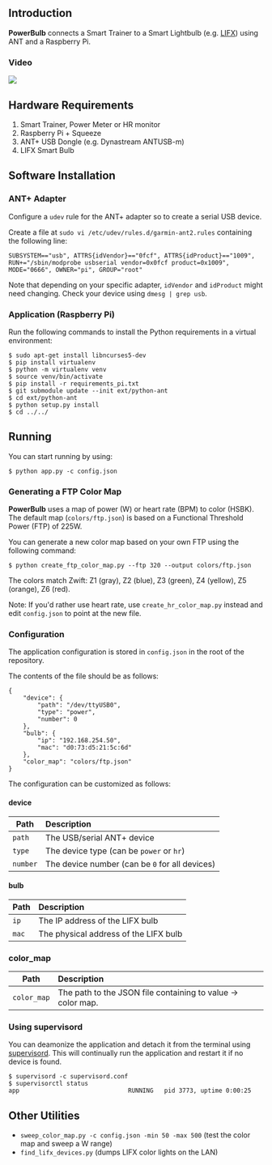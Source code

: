 ## Introduction

**PowerBulb** connects a Smart Trainer to a Smart Lightbulb (e.g. [LIFX](https://eu.lifx.com/products/lifx)) using ANT and a Raspberry Pi.

### Video

[![](http://img.youtube.com/vi/BCdriQX_YVw/0.jpg)](http://www.youtube.com/watch?v=BCdriQX_YVw "YouTube Video")

## Hardware Requirements

1. Smart Trainer, Power Meter or HR monitor
2. Raspberry Pi + Squeeze 
3. ANT+ USB Dongle (e.g. Dynastream ANTUSB-m)
4. LIFX Smart Bulb

## Software Installation

### ANT+ Adapter

Configure a `udev` rule for the ANT+ adapter so to create a serial USB device.

Create a file at `sudo vi /etc/udev/rules.d/garmin-ant2.rules` containing the following line:

    SUBSYSTEM=="usb", ATTRS{idVendor}=="0fcf", ATTRS{idProduct}=="1009", RUN+="/sbin/modprobe usbserial vendor=0x0fcf product=0x1009", MODE="0666", OWNER="pi", GROUP="root"

Note that depending on your specific adapter, `idVendor` and `idProduct` might need changing. Check your device using
`dmesg | grep usb`.

### Application (Raspberry Pi)

Run the following commands to install the Python requirements in a virtual environment:

    $ sudo apt-get install libncurses5-dev
    $ pip install virtualenv
    $ python -m virtualenv venv
    $ source venv/bin/activate
    $ pip install -r requirements_pi.txt
    $ git submodule update --init ext/python-ant
    $ cd ext/python-ant
    $ python setup.py install
    $ cd ../../

## Running

You can start running by using:

    $ python app.py -c config.json
    
### Generating a FTP Color Map

**PowerBulb** uses a map of power (W) or heart rate (BPM) to color (HSBK). The default map (`colors/ftp.json`) is based
on a Functional Threshold Power (FTP) of 225W.

You can generate a new color map based on your own FTP using the following command:

    $ python create_ftp_color_map.py --ftp 320 --output colors/ftp.json
    
The colors match Zwift: Z1 (gray), Z2 (blue), Z3 (green), Z4 (yellow), Z5 (orange), Z6 (red).
    
Note: If you'd rather use heart rate, use `create_hr_color_map.py` instead and edit `config.json` to point
at the new file.

### Configuration

The application configuration is stored in `config.json` in the root of the repository.

The contents of the file should be as follows:

    {
        "device": {
            "path": "/dev/ttyUSB0", 
            "type": "power", 
            "number": 0
        }, 
        "bulb": {
            "ip": "192.168.254.50", 
            "mac": "d0:73:d5:21:5c:6d"
        }, 
        "color_map": "colors/ftp.json"
    }
    
The configuration can be customized as follows:

#### device

| Path     | Description                                    |
| ---------|:-----------------------------------------------|
| `path`   | The USB/serial ANT+ device                     |
| `type`   | The device type (can be `power` or `hr`)       |
| `number` | The device number (can be `0` for all devices) |

#### bulb

| Path     | Description                                    |
| ---------|:-----------------------------------------------|
| `ip`     | The IP address of the LIFX bulb                |
| `mac`    | The physical address of the LIFX bulb          |

### color_map

| Path        | Description                                                 |
| ------------|:------------------------------------------------------------|
| `color_map` | The path to the JSON file containing to value -> color map. |

### Using supervisord

You can deamonize the application and detach it from the terminal using [supervisord](http://supervisord.org/). This
will continually run the application and restart it if no device is found.

    $ supervisord -c supervisord.conf
    $ supervisorctl status
    app                              RUNNING   pid 3773, uptime 0:00:25



## Other Utilities

* `sweep_color_map.py -c config.json -min 50 -max 500` (test the color map and sweep a W range)
* `find_lifx_devices.py` (dumps LIFX color lights on the LAN)
